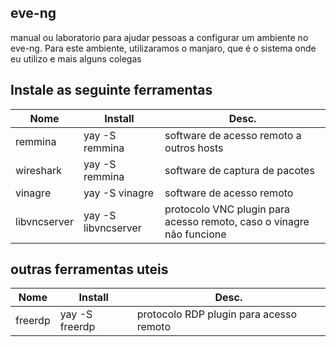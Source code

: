 ## eve-ng
manual ou laboratorio para ajudar pessoas a configurar um ambiente no eve-ng. Para este ambiente, utilizaramos o manjaro, que é o sistema onde eu utilizo e mais alguns colegas


## Instale as seguinte ferramentas
| Nome | Install | Desc. |
| ---- | ------- | ----- |
| remmina | yay -S remmina | software de acesso remoto a outros hosts |
| wireshark | yay -S remmina | software de captura de pacotes |
| vinagre | yay -S vinagre | software de acesso remoto |
| libvncserver | yay -S libvncserver | protocolo VNC plugin para acesso remoto, caso o vinagre não funcione |




## outras ferramentas uteis
| Nome | Install | Desc. |
| ---- | ------- | ----- |
| freerdp | yay -S freerdp | protocolo RDP plugin para acesso remoto |

